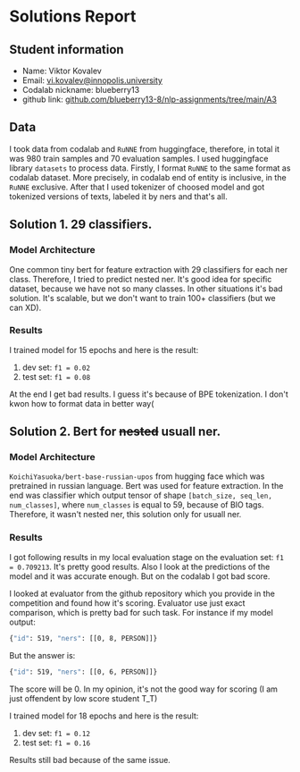 # Solutions Report

## Student information

- Name: Viktor Kovalev
- Email: vi.kovalev@innopolis.university
- Codalab nickname: blueberry13
- github link: [github.com/blueberry13-8/nlp-assignments/tree/main/A3](https://github.com/blueberry13-8/nlp-assignments/tree/main/A3)

## Data

I took data from codalab and `RuNNE` from huggingface, therefore, in total it was 980 train samples and 
70 evaluation samples. I used huggingface library `datasets` to process data. Firstly, I format `RuNNE`
to the same format as codalab dataset. More precisely, in codalab end of entity is inclusive, in the `RuNNE` 
exclusive. After that I used tokenizer of choosed model and got tokenized versions of texts, labeled it
by ners and that's all.

## Solution 1. 29 classifiers.

### Model Architecture

One common tiny bert for feature extraction with 29 classifiers for each ner class. Therefore, I tried 
to predict nested ner. It's good idea for specific dataset, because we have not so many classes. In other
situations it's bad solution. It's scalable, but we don't want to train 100+ classifiers (but we can XD).

### Results

I trained model for 15 epochs and here is the result:
1. dev set: `f1 = 0.02`
2. test set: `f1 = 0.08`

At the end I get bad results. I guess it's because of BPE tokenization. I don't kwon how to format data
in better way(

## Solution 2. Bert for ~~nested~~ usuall ner.

### Model Architecture

`KoichiYasuoka/bert-base-russian-upos` from hugging face which was pretrained in russian language. 
Bert was used for feature extraction. In the end was classifier which output tensor of shape 
`[batch_size, seq_len, num_classes]`, where `num_classes` is equal to 59, because of BIO tags.
Therefore, it wasn't nested ner, this solution only for usuall ner.

### Results

I got following results in my local evaluation stage on the evaluation set: `f1 = 0.709213`. It's pretty good results. Also I look at the predictions of the model and it was accurate enough. But on the codalab I got bad score. 

I looked at evaluator from the github repository which you provide in the competition and found how it's scoring. Evaluator use just exact comparison, which is pretty bad for such task. For instance if my model output:
```bash
{"id": 519, "ners": [[0, 8, PERSON]]}
```
But the answer is:
```bash
{"id": 519, "ners": [[0, 6, PERSON]]}
```
The score will be 0. In my opinion, it's not the good way for scoring (I am just offendent by low score student T_T)

I trained model for 18 epochs and here is the result:
1. dev set: `f1 = 0.12`
2. test set: `f1 = 0.16`

Results still bad because of the same issue.